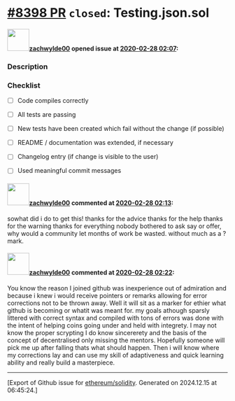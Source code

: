 # [\#8398 PR](https://github.com/ethereum/solidity/pull/8398) `closed`: Testing.json.sol

#### <img src="https://avatars.githubusercontent.com/u/43480274?v=4" width="50">[zachwylde00](https://github.com/zachwylde00) opened issue at [2020-02-28 02:07](https://github.com/ethereum/solidity/pull/8398):

<!--### Your checklist for this pull request

Please review the [guidelines for contributing](http://solidity.readthedocs.io/en/latest/contributing.html) to this repository.

Please also note that this project is released with a [Contributor Code of Conduct](CONDUCT.md). By participating in this project you agree to abide by its terms.
-->

### Description

<!--
Please explain the changes you made here.

Thank you for your help!
-->

### Checklist
- [ ] Code compiles correctly
- [ ] All tests are passing
- [ ] New tests have been created which fail without the change (if possible)
- [ ] README / documentation was extended, if necessary
- [ ] Changelog entry (if change is visible to the user)
- [ ] Used meaningful commit messages


#### <img src="https://avatars.githubusercontent.com/u/43480274?v=4" width="50">[zachwylde00](https://github.com/zachwylde00) commented at [2020-02-28 02:13](https://github.com/ethereum/solidity/pull/8398#issuecomment-592276304):

sowhat did i do to get this! thanks for the advice thanks for the help thanks for the warning thanks for everything nobody bothered to ask say or offer, why would a community let months of work be wasted. without much as a ? mark.

#### <img src="https://avatars.githubusercontent.com/u/43480274?v=4" width="50">[zachwylde00](https://github.com/zachwylde00) commented at [2020-02-28 02:22](https://github.com/ethereum/solidity/pull/8398#issuecomment-592278564):

You know the reason I joined github was inexperience out of admiration and because i knew i would receive pointers or remarks allowing for error corrections not to be thrown away. Well it will sit as a marker for ethier what github is becoming or whatit was meant for. my goals athough sparsly littered with correct syntax and compiled with tons of errors was done with the intent of helping coins going under and held with integrety. I may not know the proper scrypting I do know sincererety and the basis of the concept of decentralised only missing the mentors. Hopefully someone will pick me up after falling thats what should happen. Then i will know where my corrections lay and can use my skill of adaptiveness and quick learning ability and really build a masterpiece.


-------------------------------------------------------------------------------



[Export of Github issue for [ethereum/solidity](https://github.com/ethereum/solidity). Generated on 2024.12.15 at 06:45:24.]
